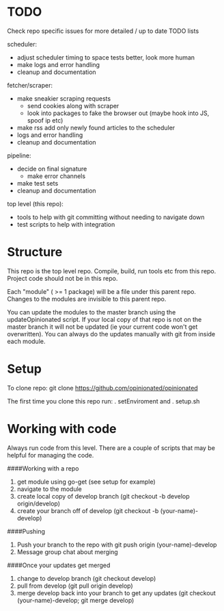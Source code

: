 TODO
=========
Check repo specific issues for more detailed / up to date TODO lists

scheduler:
* adjust scheduler timing to space tests better, look more human
* make logs and error handling  
* cleanup and documentation

fetcher/scraper:
* make sneakier scraping requests
   * send cookies along with scraper
   * look into packages to fake the browser out (maybe hook into JS, spoof ip etc)
* make rss add only newly found articles to the scheduler
* logs and error handling
* cleanup and documentation

pipeline:
* decide on final signature
   * make error channels
* make test sets
* cleanup and documentation

top level (this repo):
* tools to help with git committing without needing to navigate down
* test scripts to help with integration



Structure 
=========
This repo is the top level repo. Compile, build, run tools etc from this repo. Project code should not be in this repo. 

Each "module" ( >= 1 package) will be a file under this parent repo. Changes to the modules are invisible to this parent repo. 

You can update the modules to the master branch using the updateOpinionated script. If your local copy of that repo is not on the master branch it will not be updated (ie your current code won't get overwritten). You can always do the updates manually with git from inside each module.


Setup
=========

To clone repo: git clone https://github.com/opinionated/opinionated

The first time you clone this repo run: . setEnviroment and . setup.sh

Working with code
=========
Always run code from this level. There are a couple of scripts that may be helpful for managing the code.  

####Working with a repo
1) get module using go-get (see setup for example)  
2) navigate to the module
3) create local copy of develop branch (git checkout -b develop origin/develop)   
4) create your branch off of develop (git checkout -b (your-name)-develop)  

####Pushing

1) Push your branch to the repo with git push origin (your-name)-develop  
2) Message group chat about merging  

####Once your updates get merged

1) change to develop branch (git checkout develop)  
2) pull from develop (git pull origin develop)  
3) merge develop back into your branch to get any updates (git checkout (your-name)-develop; git merge develop)  
